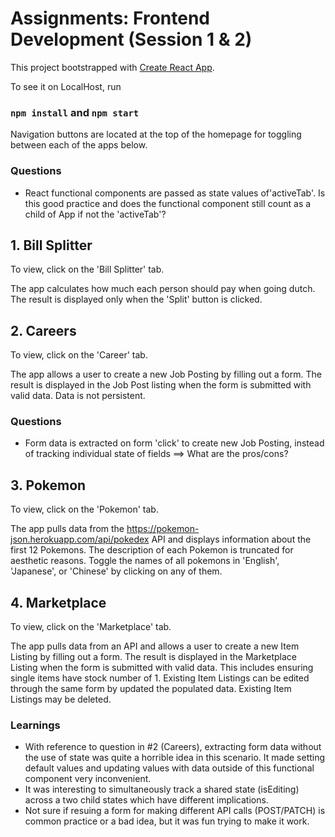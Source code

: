 # Assignments: Frontend Development (Session 1 & 2)

This project bootstrapped with [Create React App](https://github.com/facebook/create-react-app).

To see it on LocalHost, run

### `npm install` and `npm start`

Navigation buttons are located at the top of the homepage for toggling between each of the apps below.

### Questions

- React functional components are passed as state values of'activeTab'. Is this good practice and does the functional component still count as a child of App if not the 'activeTab'?

## 1. Bill Splitter

To view, click on the 'Bill Splitter' tab.

The app calculates how much each person should pay when going dutch.
The result is displayed only when the 'Split' button is clicked.

## 2. Careers

To view, click on the 'Career' tab.

The app allows a user to create a new Job Posting by filling out a form.
The result is displayed in the Job Post listing when the form is submitted with valid data.
Data is not persistent.

### Questions

- Form data is extracted on form 'click' to create new Job Posting, instead of tracking individual state of fields ==> What are the pros/cons?

## 3. Pokemon

To view, click on the 'Pokemon' tab.

The app pulls data from the https://pokemon-json.herokuapp.com/api/pokedex API and displays information about the first 12 Pokemons. The description of each Pokemon is truncated for aesthetic reasons.
Toggle the names of all pokemons in 'English', 'Japanese', or 'Chinese' by clicking on any of them.

## 4. Marketplace

To view, click on the 'Marketplace' tab.

The app pulls data from an API and allows a user to create a new Item Listing by filling out a form.
The result is displayed in the Marketplace Listing when the form is submitted with valid data.
This includes ensuring single items have stock number of 1.
Existing Item Listings can be edited through the same form by updated the populated data.
Existing Item Listings may be deleted.

### Learnings

- With reference to question in #2 (Careers), extracting form data without the use of state was quite a horrible idea in this scenario. It made setting default values and updating values with data outside of this functional component very inconvenient.
- It was interesting to simultaneously track a shared state (isEditing) across a two child states which have different implications.
- Not sure if resuing a form for making different API calls (POST/PATCH) is common practice or a bad idea, but it was fun trying to make it work.
